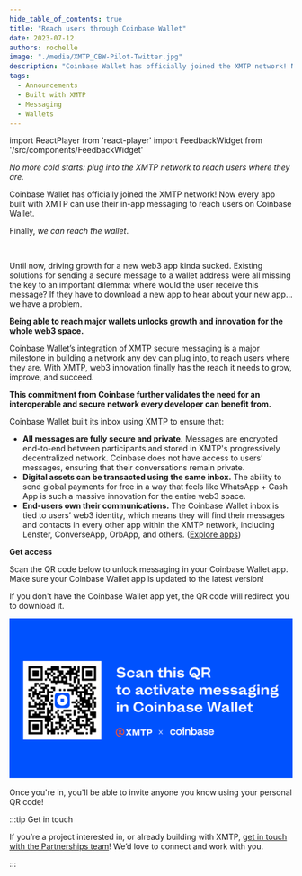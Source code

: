 ```yaml
---
hide_table_of_contents: true
title: "Reach users through Coinbase Wallet"
date: 2023-07-12
authors: rochelle
image: "./media/XMTP_CBW-Pilot-Twitter.jpg"
description: "Coinbase Wallet has officially joined the XMTP network! Now every app built with XMTP can use their in-app messaging to reach users on Coinbase Wallet."
tags:
  - Announcements
  - Built with XMTP
  - Messaging
  - Wallets
---
```


import ReactPlayer from 'react-player'
import FeedbackWidget from '/src/components/FeedbackWidget'

_No more cold starts: plug into the XMTP network to reach users where they are._

Coinbase Wallet has officially joined the XMTP network! Now every app built with XMTP can use their in-app messaging to reach users on Coinbase Wallet.

Finally, _we can reach the wallet_.

<ReactPlayer width="100%" controls url='/img/cbw-messaging-final.mp4' muted playing="true" />

<br/>

<!--truncate-->

Until now, driving growth for a new web3 app kinda sucked. Existing solutions for sending a secure message to a wallet address were all missing the key to an important dilemma: where would the user receive this message? If they have to download a new app to hear about your new app… we have a problem.

**Being able to reach major wallets unlocks growth and innovation for the whole web3 space.**

Coinbase Wallet’s integration of XMTP secure messaging is a major milestone in building a network any dev can plug into, to reach users where they are. With XMTP, web3 innovation finally has the reach it needs to grow, improve, and succeed.

**This commitment from Coinbase further validates the need for an interoperable and secure network every developer can benefit from.**

Coinbase Wallet built its inbox using XMTP to ensure that:

- **All messages are fully secure and private.** Messages are encrypted end-to-end between participants and stored in XMTP's progressively decentralized network. Coinbase does not have access to users’ messages, ensuring that their conversations remain private.
- **Digital assets can be transacted using the same inbox.** The ability to send global payments for free in a way that feels like WhatsApp + Cash App is such a massive innovation for the entire web3 space.
- **End-users own their communications.** The Coinbase Wallet inbox is tied to users’ web3 identity, which means they will find their messages and contacts in every other app within the XMTP network, including Lenster, ConverseApp, OrbApp, and others. ([Explore apps](/built-with-xmtp))

**Get access**

Scan the QR code below to unlock messaging in your Coinbase Wallet app. Make sure your Coinbase Wallet app is updated to the latest version!

If you don't have the Coinbase Wallet app yet, the QR code will redirect you to download it.

![Reach users through Coinbase Wallet and XMTP](./media/XMTP_CBW-Pilot-Blog_QR.jpeg)

Once you're in, you'll be able to invite anyone you know using your personal QR code!

:::tip Get in touch

If you’re a project interested in, or already building with XMTP, [get in touch with the Partnerships team](https://docs.google.com/forms/d/e/1FAIpQLSeQWPBt7cgngVJi2UQJIMNqXEPtP38ghjisuX4_yHWBmcr36A/viewform)! We’d love to connect and work with you.

:::

<br/>
<FeedbackWidget />
